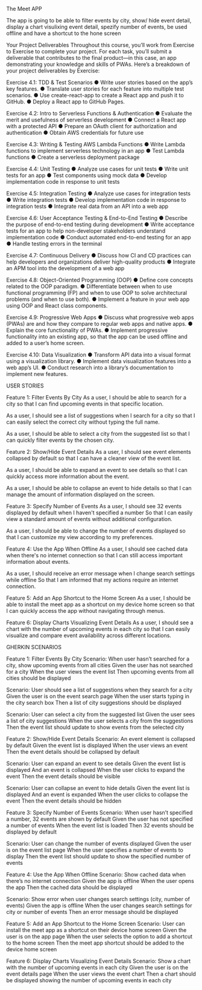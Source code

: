 The Meet APP

The app is going to be able to filter events by city, show/ hide event detail, display a chart visulixing event detail, spezify number of events, be used offline and have a shortcut to the hone screen

Your Project Deliverables
Throughout this course, you’ll work from Exercise to Exercise to complete your project. For each task,
you’ll submit a deliverable that contributes to the final product—in this case, an app demonstrating
your knowledge and skills of PWAs. Here’s a breakdown of your project deliverables by Exercise:

Exercise 4.1: TDD & Test Scenarios
● Write user stories based on the app’s key features.
● Translate user stories for each feature into multiple test scenarios.
● Use create-react-app to create a React app and push it to GitHub.
● Deploy a React app to GitHub Pages.

Exercise 4.2: Intro to Serverless Functions & Authentication
● Evaluate the merit and usefulness of serverless development
● Connect a React app with a protected API
● Prepare an OAuth client for authorization and authentication
● Obtain AWS credentials for future use

Exercise 4.3: Writing & Testing AWS Lambda Functions
● Write Lambda functions to implement serverless technology in an app
● Test Lambda functions
● Create a serverless deployment package

Exercise 4.4: Unit Testing
● Analyze use cases for unit tests
● Write unit tests for an app
● Test components using mock data
● Develop implementation code in response to unit tests

Exercise 4.5: Integration Testing
● Analyze use cases for integration tests
● Write integration tests
● Develop implementation code in response to integration tests
● Integrate real data from an API into a web app

Exercise 4.6: User Acceptance Testing & End-to-End Testing
● Describe the purpose of end-to-end testing during development
● Write acceptance tests for an app to help non-developer stakeholders understand
implementation code
● Conduct automated end-to-end testing for an app
● Handle testing errors in the terminal

Exercise 4.7: Continuous Delivery
● Discuss how CI and CD practices can help developers and organizations deliver
high-quality products
● Integrate an APM tool into the development of a web app

Exercise 4.8: Object-Oriented Programming (OOP)
● Define core concepts related to the OOP paradigm.
● Differentiate between when to use functional programming (FP) and when to use OOP to
solve architectural problems (and when to use both).
● Implement a feature in your web app using OOP and React class components.

Exercise 4.9: Progressive Web Apps
● Discuss what progressive web apps (PWAs) are and how they compare to regular web apps
and native apps.
● Explain the core functionality of PWAs.
● Implement progressive functionality into an existing app, so that the app can be used offline
and added to a user’s home screen.

Exercise 4.10: Data Visualization
● Transform API data into a visual format using a visualization library.
● Implement data visualization features into a web app’s UI.
● Conduct research into a library’s documentation to implement new features.

USER STORIES

Feature 1: Filter Events By City
As a user,
I should be able to search for a city
so that I can find upcoming events in that specific location.

As a user,
I should see a list of suggestions when I search for a city
so that I can easily select the correct city without typing the full name.

As a user,
I should be able to select a city from the suggested list
so that I can quickly filter events by the chosen city.

Feature 2: Show/Hide Event Details
As a user,
I should see event elements collapsed by default
so that I can have a cleaner view of the event list.

As a user,
I should be able to expand an event to see details
so that I can quickly access more information about the event.

As a user,
I should be able to collapse an event to hide details
so that I can manage the amount of information displayed on the screen.

Feature 3: Specify Number of Events
As a user,
I should see 32 events displayed by default when I haven't specified a number
So that I can easily view a standard amount of events without additional configuration.

As a user,
I should be able to change the number of events displayed
so that I can customize my view according to my preferences.

Feature 4: Use the App When Offline
As a user,
I should see cached data when there's no internet connection
so that I can still access important information about events.

As a user,
I should receive an error message when I change search settings while offline
So that I am informed that my actions require an internet connection.

Feature 5: Add an App Shortcut to the Home Screen
As a user,
I should be able to install the meet app as a shortcut on my device home screen
so that I can quickly access the app without navigating through menus.

Feature 6: Display Charts Visualizing Event Details
As a user,
I should see a chart with the number of upcoming events in each city
so that I can easily visualize and compare event availability across different locations.

GHERKIN SCENARIOS

Feature 1: Filter Events By City
Scenario: When user hasn’t searched for a city, show upcoming events from all cities
  Given the user has not searched for a city
  When the user views the event list
  Then upcoming events from all cities should be displayed

Scenario: User should see a list of suggestions when they search for a city
  Given the user is on the event search page
  When the user starts typing in the city search box
  Then a list of city suggestions should be displayed

Scenario: User can select a city from the suggested list
  Given the user sees a list of city suggestions
  When the user selects a city from the suggestions
  Then the event list should update to show events from the selected city

Feature 2: Show/Hide Event Details
Scenario: An event element is collapsed by default
  Given the event list is displayed
  When the user views an event
  Then the event details should be collapsed by default

Scenario: User can expand an event to see details
  Given the event list is displayed
  And an event is collapsed
  When the user clicks to expand the event
  Then the event details should be visible

Scenario: User can collapse an event to hide details
  Given the event list is displayed
  And an event is expanded
  When the user clicks to collapse the event
  Then the event details should be hidden

Feature 3: Specify Number of Events
Scenario: When user hasn’t specified a number, 32 events are shown by default
  Given the user has not specified a number of events
  When the event list is loaded
  Then 32 events should be displayed by default

Scenario: User can change the number of events displayed
  Given the user is on the event list page
  When the user specifies a number of events to display
  Then the event list should update to show the specified number of events

Feature 4: Use the App When Offline
Scenario: Show cached data when there’s no internet connection
  Given the app is offline
  When the user opens the app
  Then the cached data should be displayed

Scenario: Show error when user changes search settings (city, number of events)
  Given the app is offline
  When the user changes search settings for city or number of events
  Then an error message should be displayed

Feature 5: Add an App Shortcut to the Home Screen
Scenario: User can install the meet app as a shortcut on their device home screen
  Given the user is on the app page
  When the user selects the option to add a shortcut to the home screen
  Then the meet app shortcut should be added to the device home screen

Feature 6: Display Charts Visualizing Event Details
Scenario: Show a chart with the number of upcoming events in each city
  Given the user is on the event details page
  When the user views the event chart
  Then a chart should be displayed showing the number of upcoming events in each city
